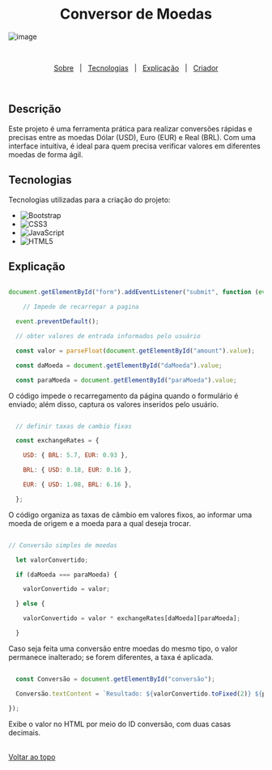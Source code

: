 
<h1 align="center">Conversor de Moedas</h1>
 
![image](https://github.com/user-attachments/assets/0a47f245-9a83-4f94-81c3-e4f9f02383f0)
 
 
<br>
 

<p align="center">
<a href="#descricao">Sobre</a> &#xa0; | &#xa0; 
<a href="#tecnologias">Tecnologias</a> &#xa0; | &#xa0;
<a href="#explicacao">Explicação</a> &#xa0; | &#xa0;
<a href="https://github.com/kaiohen" target="_blank">Criador</a>
</p>
 
<br>
 
<h2 id="descricao">Descrição</h2>
<p>

Este projeto é uma ferramenta prática para realizar conversões rápidas e precisas entre as moedas Dólar (USD), Euro (EUR) e Real (BRL). Com uma interface intuitiva, é ideal para quem precisa verificar valores em diferentes moedas de forma ágil.
</p>
 
<h2 id="tecnologias">Tecnologias</h2>
<p>Tecnologias utilizadas para a criação do projeto:</p>
<ul>
<li><img src="https://img.shields.io/badge/Bootstrap-purple?logo=bootstrap&logoColor=white&style=for-the-badge" alt="Bootstrap"></li>
<li><img src="https://img.shields.io/badge/CSS3-blue?style=for-the-badge&logo=CSS3" alt="CSS3"></li>
<li><img src="https://img.shields.io/badge/JavaScript-F7DF1E?logo=javascript&logoColor=black&style=for-the-badge" alt="JavaScript"></li>
<li><img src="https://img.shields.io/badge/HTML5-E34F26?logo=html5&logoColor=white&style=for-the-badge" alt="HTML5"></li>
</ul>
 
<h2 id="explicacao">Explicação</h2>
 
~~~ JavaScript

document.getElementById("form").addEventListener("submit", function (event) {

    // Impede de recarregar a pagina

  event.preventDefault();

  // obter valores de entrada informados pelo usuário

  const valor = parseFloat(document.getElementById("amount").value);

  const daMoeda = document.getElementById("daMoeda").value;

  const paraMoeda = document.getElementById("paraMoeda").value;

~~~

O código impede o recarregamento da página quando o formulário é enviado; além disso, captura os valores inseridos pelo usuário.
 
~~~ JavaScript

  // definir taxas de cambio fixas

  const exchangeRates = {

    USD: { BRL: 5.7, EUR: 0.93 },

    BRL: { USD: 0.18, EUR: 0.16 },

    EUR: { USD: 1.08, BRL: 6.16 },

  };

~~~

O código organiza as taxas de câmbio em valores fixos, ao informar uma moeda de origem e a moeda para a qual deseja trocar.
 
~~~ JavaScript

// Conversão simples de moedas

  let valorConvertido;

  if (daMoeda === paraMoeda) {

    valorConvertido = valor;

  } else {

    valorConvertido = valor * exchangeRates[daMoeda][paraMoeda];

  }

~~~

Caso seja feita uma conversão entre moedas do mesmo tipo, o valor permanece inalterado; se forem diferentes, a taxa é aplicada.
 
~~~ JavaScript

  const Conversão = document.getElementById("conversão");

  Conversão.textContent = `Resultado: ${valorConvertido.toFixed(2)} ${paraMoeda} `;

});

~~~

Exibe o valor no HTML por meio do ID conversão, com duas casas decimais.
 
<br>
<a href="#top">Voltar ao topo</a>
 